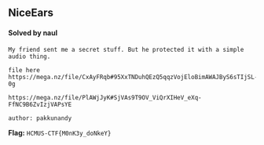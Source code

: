 ## NiceEars

#### Solved by naul

```
My friend sent me a secret stuff. But he protected it with a simple audio thing.

file here https://mega.nz/file/CxAyFRqb#95XxTNDuhQEzQ5qqzVojEloBimAWAJByS6sTIjSL-0g

https://mega.nz/file/PlAWjJyK#SjVAs9T9OV_ViQrXIHeV_eXq-FfNC9B6ZvIzjVAPsYE

author: pakkunandy
```

**Flag:** `HCMUS-CTF{M0nK3y_doNkeY}`
